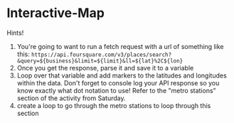 # Interactive-Map

Hints!
1. You're going to want to run a fetch request with a url of something like this: `https://api.foursquare.com/v3/places/search?&query=${business}&limit=${limit}&ll=${lat}%2C${lon}`
2. Once you get the response, parse it and save it to a variable
3. Loop over that variable and add markers to the latitudes and longitudes within the data. Don't forget to console log your API response so you know exactly what dot notation to use! Refer to the "metro stations" section of the activity from Saturday.
4. create a loop to go through the metro stations to loop through this section